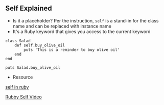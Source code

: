 ## Self Explained 

* Is it a placeholder? 
    Per the instruction, `self` is a stand-in for the class name and can be replaced with instance name
* It's a Ruby keyword that gives you access to the current keyword 

```
class Salad
    def self.buy_olive_oil
        puts 'This is a reminder to buy olive oil'
    end 
end 

puts Salad.buy_olive_oil
```

* Resource 

[self in ruby](https://www.rubyguides.com/2020/04/self-in-ruby/)

[Rubby Self Video](https://www.youtube.com/watch?v=3CMEr2_zXCw)